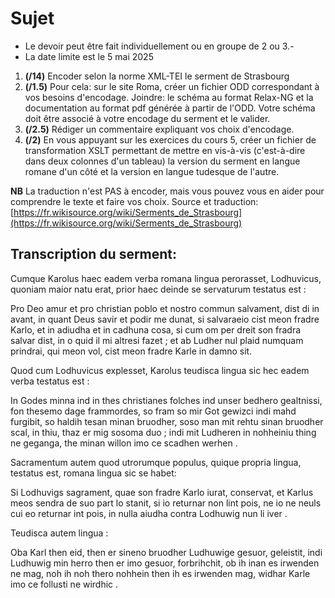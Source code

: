 # Sujet

- Le devoir peut être fait individuellement ou en groupe de 2 ou 3.- 
- La date limite est le 5 mai 2025
 
1. **(/14)** Encoder selon la norme XML-TEI le serment de Strasbourg
2. **(/1.5)** Pour cela: sur le site Roma, créer un fichier ODD correspondant à vos besoins d'encodage. Joindre: le schéma au format Relax-NG et la documentation au format pdf générée à partir de l'ODD. Votre schéma doit être associé à votre encodage du serment et le valider.
2. **(/2.5)** Rédiger un commentaire expliquant vos choix d'encodage. 
3. **(/2)** En vous appuyant sur les exercices du cours 5, créer un fichier de transformation XSLT permettant de mettre en vis-à-vis (c'est-à-dire dans deux colonnes d'un tableau) la version du serment en langue romane d'un côté et la version en langue tudesque de l'autre.


**NB** La traduction n'est PAS à encoder, mais vous pouvez vous en aider pour comprendre le texte et faire vos choix. Source et traduction: 
[https://fr.wikisource.org/wiki/Serments_de_Strasbourg](https://fr.wikisource.org/wiki/Serments_de_Strasbourg) 


## Transcription du serment:


Cumque Karolus haec eadem verba romana lingua perorasset, Lodhuvicus, quoniam maior natu erat, prior haec deinde se servaturum testatus est : 

Pro Deo amur et pro christian poblo et nostro commun salvament, dist di in avant, in quant Deus savir et podir me dunat, si salvaraeio cist meon fradre Karlo, et in adiudha et in cadhuna cosa, si cum om per dreit son fradra salvar dist, in o quid il mi altresi fazet ; et ab Ludher nul plaid numquam prindrai, qui meon vol, cist meon fradre Karle in damno sit. 

Quod cum Lodhuvicus explesset, Karolus teudisca lingua sic hec eadem verba testatus est : 

In Godes minna ind in thes christianes folches ind unser bedhero gealtnissi, fon thesemo dage frammordes, so fram so mir Got gewizci indi mahd furgibit, so haldih tesan minan bruodher, soso man mit rehtu sinan bruodher scal, in thiu, thaz er mig sosoma duo ; indi mit Ludheren in nohheiniu thing ne geganga, the minan willon imo ce scadhen werhen . 

Sacramentum autem quod utrorumque populus, quique propria lingua, testatus est, romana lingua sic se habet: 

Si Lodhuvigs sagrament, quae son fradre Karlo iurat, conservat, et Karlus meos sendra de suo part lo stanit, si io returnar non lint pois, ne io ne neuls cui eo returnar int pois, in nulla aiudha contra Lodhuwig nun li iver . 

Teudisca autem lingua : 

Oba Karl then eid, then er sineno bruodher Ludhuwige gesuor, geleistit, indi Ludhuwig min herro then er imo gesuor, forbrihchit, ob ih inan es irwenden ne mag, noh ih noh thero nohhein then ih es irwenden mag, widhar Karle imo ce follusti ne wirdhic .

